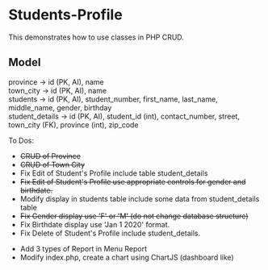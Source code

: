 # Students-Profile

This demonstrates how to use classes in PHP CRUD.

## Model

province -> id (PK, AI), name  
town_city -> id (PK, AI), name  
students -> id (PK, AI), student_number, first_name, last_name, middle_name, gender, birthday  
student_details -> id (PK, AI), student_id (int), contact_number, street, town_city (FK), province (int), zip_code

To Dos:

- ~~CRUD of Province~~
- ~~CRUD of Town City~~
- Fix Edit of Student's Profile include table student_details
- ~~Fix Edit of Student's Profile use appropriate controls for gender and birthdate.~~
- Modify display in students table include some data from student_details table
- ~~Fix Gender display use 'F' or 'M' (do not change database structure)~~
- Fix Birthdate display use 'Jan 1 2020' format.
- Fix Delete of Student's Profile include student_details.
<!--
After the Code Session 2
Using the skills you've learned from IM and DB2 create reports for this project
-->
- Add 3 types of Report in Menu Report
- Modify index.php, create a chart using ChartJS (dashboard like)
